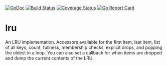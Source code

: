 [![GoDoc](https://godoc.org/github.com/dsoprea/go-utility/data?status.svg)](https://godoc.org/github.com/dsoprea/go-utility/data)
[![Build Status](https://travis-ci.org/dsoprea/go-utility.svg?branch=master)](https://travis-ci.org/dsoprea/go-utility)
[![Coverage Status](https://coveralls.io/repos/github/dsoprea/go-utility/badge.svg?branch=master)](https://coveralls.io/github/dsoprea/go-utility?branch=master)
[![Go Report Card](https://goreportcard.com/badge/github.com/dsoprea/go-utility)](https://goreportcard.com/report/github.com/dsoprea/go-utility)

# lru

An LRU implementation. Accessors available for the first item, last item, list of all keys, count, fullness, membership checks, explicit drops, and popping the oldest in a loop. You can also set a callback for when items are dropped and dump the current contents of the LRU.
